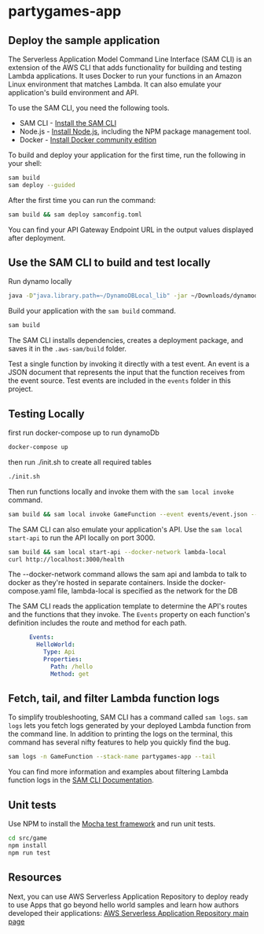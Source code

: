 # partygames-app
## Deploy the sample application

The Serverless Application Model Command Line Interface (SAM CLI) is an extension of the AWS CLI that adds functionality for building and testing Lambda applications. It uses Docker to run your functions in an Amazon Linux environment that matches Lambda. It can also emulate your application's build environment and API.

To use the SAM CLI, you need the following tools.

* SAM CLI - [Install the SAM CLI](https://docs.aws.amazon.com/serverless-application-model/latest/developerguide/serverless-sam-cli-install.html)
* Node.js - [Install Node.js](https://nodejs.org/en/), including the NPM package management tool.
* Docker - [Install Docker community edition](https://hub.docker.com/search/?type=edition&offering=community)

To build and deploy your application for the first time, run the following in your shell:

```bash
sam build
sam deploy --guided
```

After the first time you can run the command:

```bash
sam build && sam deploy samconfig.toml
```

You can find your API Gateway Endpoint URL in the output values displayed after deployment.

## Use the SAM CLI to build and test locally

Run dynamo locally
```bash
java -D"java.library.path=~/DynamoDBLocal_lib" -jar ~/Downloads/dynamodb_local_latest/DynamoDBLocal.jar
```

Build your application with the `sam build` command.

```bash
sam build
```

The SAM CLI installs dependencies, creates a deployment package, and saves it in the `.aws-sam/build` folder.

Test a single function by invoking it directly with a test event. An event is a JSON document that represents the input that the function receives from the event source. Test events are included in the `events` folder in this project.

## Testing Locally

first run docker-compose up to run dynamoDb
```bash
docker-compose up
```

then run ./init.sh to create all required tables
```bash
./init.sh
```

Then run functions locally and invoke them with the `sam local invoke` command.

```bash
sam build && sam local invoke GameFunction --event events/event.json --docker-network lambda-local
```

The SAM CLI can also emulate your application's API. Use the `sam local start-api` to run the API locally on port 3000.

```bash
sam build && sam local start-api --docker-network lambda-local
curl http://localhost:3000/health
```

The --docker-network command allows the sam api and lambda to talk to docker as they're hosted in separate containers.
Inside the docker-compose.yaml file, lambda-local is specified as the network for the DB

The SAM CLI reads the application template to determine the API's routes and the functions that they invoke. The `Events` property on each function's definition includes the route and method for each path.

```yaml
      Events:
        HelloWorld:
          Type: Api
          Properties:
            Path: /hello
            Method: get
```
## Fetch, tail, and filter Lambda function logs

To simplify troubleshooting, SAM CLI has a command called `sam logs`. `sam logs` lets you fetch logs generated by your deployed Lambda function from the command line. In addition to printing the logs on the terminal, this command has several nifty features to help you quickly find the bug.

```bash
sam logs -n GameFunction --stack-name partygames-app --tail
```

You can find more information and examples about filtering Lambda function logs in the [SAM CLI Documentation](https://docs.aws.amazon.com/serverless-application-model/latest/developerguide/serverless-sam-cli-logging.html).

## Unit tests
Use NPM to install the [Mocha test framework](https://mochajs.org/) and run unit tests.

```bash
cd src/game
npm install
npm run test
```

## Resources

Next, you can use AWS Serverless Application Repository to deploy ready to use Apps that go beyond hello world samples and learn how authors developed their applications: [AWS Serverless Application Repository main page](https://aws.amazon.com/serverless/serverlessrepo/)
